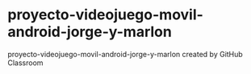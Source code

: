 # proyecto-videojuego-movil-android-jorge-y-marlon
proyecto-videojuego-movil-android-jorge-y-marlon created by GitHub Classroom
